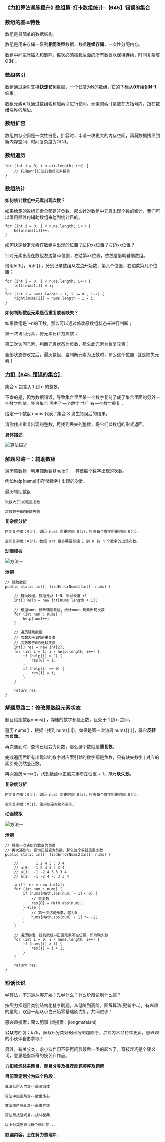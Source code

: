 ### 《力扣算法训练提升》数组篇-打卡数组统计-【645】错误的集合

### 数组的基本特性

数组是最简单的数据结构。

数组是用来存储一系列**相同类型**数据，数据**连续存储**，一次性分配内存。

数组中间进行插入和删除，每次必须搬移后面的所有数据以保持连续，时间复杂度 O(N)。

### 数组索引

数组通过索引支持**快速访问**数据，一个长度为N的数组，它的下标从**0**开始到**N-1**结束。

数组元素可以通过数组名称加索引进行访问。元素的索引是放在方括号内，跟在数组名称的后边。

### 数组扩容

数组内存空间是一次性分配，扩容时，申请一块更大的内存空间，再将数据拷贝到新内存空间，时间复杂度为O(N)。

### 数组遍历

```
for (int i = 0; i < arr.length; i++) {
    // 利用arr[i]进行数组元素操作
}
```

### 数组统计

**如何统计数组中元素出现次数？**

如果给定的数组元素全都是非负数，那么针对数组中元素出现个数的统计，我们可以借用额外的辅助数组来达到统计目的。

```
for (int i = 0; i < nums.length; i++) {
	help[nums[i]]++;
}
```

如何快速给定元素在数组中出现的位置？左边xx位置？右边xx位置？

针对元素出现在数组左边第xx位置，右边第xx位置，依然是借助辅助数组。

借用left[]，right[] ，分别记录数组从左边开始数，第几个位置，右边数第几个位置；

```
for (int i = 0; i < nums.length; i++) {
	left[nums[i]] = i;
}
for (int i = nums.length - 1; i >= 0 ; i--) {
	right[nums[i]] = nums.length - 1 - i;
}
```

**如何判断数组元素是否重复或者缺失？**

如果数组是1~n的正数，那么可以通过修改原数组状态来进行判断；

第一次访问元素，将元素反转为负数；

第二次访问元素，判断元素状态为负数，那么此元素为重复元素；

全部状态修改完后，遍历数组，当判断元素为正数时，那么这个位置 i 就是缺失元素！

### [力扣【645. 错误的集合】](https://leetcode-cn.com/problems/set-mismatch/)

集合 s 包含从 1 到 n 的整数。

不幸的是，因为数据错误，导致集合里面某一个数字复制了成了集合里面的另外一个数字的值，导致集合 丢失了一个数字 并且 有一个数字重复 。

给定一个数组 nums 代表了集合 S 发生错误后的结果。

请你找出重复出现的整数，再找到丢失的整数，将它们以数组的形式返回。

**具体描述**

![算法描述](C:\Users\zhiyuan\Desktop\daily-notes\《力扣算法训练提升》\《力扣算法训练提升》数组篇\数组元素统计\《力扣算法训练提升》数组篇-打卡数组统计-【645】错误的集合\算法描述.png)



### 解题思路一：辅助数组

遍历原数组，利用辅助数组help[] ， 存储每个数字出现的次数。

例如help[nums[i]]存储数字 i 出现的次数。

遍历辅助数组

```
次数大于1的是重复数
```

```
次数等于0的是缺失数
```

**复杂度分析**

```
时间复杂度：O(n)。遍历 nums 需要时间 O(n)，检查每个数字需要时间 O(n)。

空间复杂度：O(n)。数组 arr 最多需要存储 1 到 n 共 n 个数字的出现次数。
```

**动画模拟**



![方法一](C:\Users\zhiyuan\Desktop\daily-notes\《力扣算法训练提升》\《力扣算法训练提升》数组篇\数组元素统计\《力扣算法训练提升》数组篇-打卡数组统计-【645】错误的集合\方法一.gif)

**示例**

```
// 辅助数组
public static int[] findErrorNums1(int[] nums) {

    // 辅助数组，数据是从 1~N，所以长度 +1
    int[] help = new int[nums.length + 1];

    // 根据nums 修改辅助数组，统计nums 元素出现次数
    for (int num : nums) {
        help[num]++;
    }

    // 遍历辅助数组
    // 次数大于1的是重复数
    // 次数等于0的是缺失数
    int[] res = new int[2];
    for (int i = 1; i < help.length; i++) {
        if (help[i] > 1) {
            res[0] = i;
        }
        if (help[i] == 0) {
            res[1] = i;
        }
    }

    return res;
}
```

### 解题思路二：修改原数组元素状态

题目给定数组nums[] ，存储的数字都是正数，且处于 1 到 n 之间。

遍历 nums[] ，根据 i 找到 nums[|i|]，如果是第一次访问 nums[∣i∣]，将它**反转为负数**。

再次遇到时，查询已经变为负数，那么这个数就是**重复数**。

完成遍历后所有出现过的数字对应索引处的数字都是负数，只有缺失数字 j 对应的索引处仍然是正数。

再次遍历nums[]，找到数组中正值元素所在位置 + 1，即为**缺失数**。



**复杂度分析**

```
时间复杂度：O(n)。遍历 nums 需要时间 O(n)，检查每个数字需要时间 O(n)。

空间复杂度：O(1)。使用恒定的额外空间。
```

**动画模拟**



![方法一](C:\Users\zhiyuan\Desktop\daily-notes\《力扣算法训练提升》\《力扣算法训练提升》数组篇\数组元素统计\《力扣算法训练提升》数组篇-打卡数组统计-【645】错误的集合\方法二.gif)

**示例**

```
// 将第一次遇到的数变为负数
// 再次遇到时，查询已经变为负数，那么这个数就是重复数
public static int[] findErrorNums2(int[] nums) {

    //        1 2 4 3 3 3 4
    // a[0]  -1 2 4 3 3 3 4
    // a[1]  -1 -2 4 3 3 3 4
    // a[2]  -1 -2 4 -3 3 3 4

    int[] res = new int[2];
    for (int num : nums) {
        if (nums[Math.abs(num) - 1] < 0) {
            // 重复数
            res[0] = Math.abs(num);
        } else {
            // 第一次访问元素，置为0
            nums[Math.abs(num) - 1] *= -1;
        }
    }

    // 遍历数组，找到数组中正值元素所在位置，即为缺失数
    for (int i = 0; i < nums.length; i++) {
        if (nums[i] > 0) {
            res[1] = i + 1;
        }
    }

    return res;
}
```



### 短话长说

学算法，不知道从哪开始？先学什么？什么阶段该刷什么题？

按照力扣题目类别结构化排序刷题，从低阶到高阶，图解算法(更新中...)，有兴趣的童鞋，欢迎一起从小白开始零基础刷力扣，共同进步！

感兴趣搜索：囧么肥事 (或搜索：jiongmefeishi)

**公众号**回复：678，获取已分类好的部分刷题顺序，后续内容会持续更新，感兴趣的小伙伴自由拿取！

另外，有关分类，求小伙伴们不要再问我最后一类的起名了，奇技淫巧是个褒义词，意思是指新奇的技艺和作品。



**力扣修炼体系题目，题目分类及推荐刷题顺序及题解**

**目前暂定划分为四个阶段：**

```
算法低阶入门篇--武者锻体

算法中级进阶篇--武皇炼心

算法高阶强化篇--武帝粹魂

算法奇技淫巧篇--战斗秘典

以上分类原谅我有个修仙梦...
```

**缺漏内容，正在努力整理中...**

